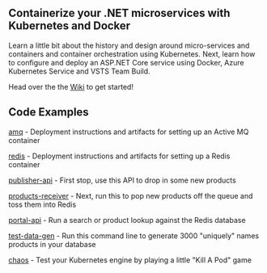## Containerize your .NET microservices with Kubernetes and Docker
Learn a little bit about the history and design around micro-services and containers and container orchestration using Kubernetes. Next, learn how to configure and deploy an ASP.NET Core service using Docker, Azure Kubernetes Service and VSTS Team Build.

Head over the the [Wiki](https://github.com/JAgostoni/pghdotnet-containers/wiki) to get started!

## Code Examples
[amq](amq) - Deployment instructions and artifacts for setting up an Active MQ container

[redis](redis) - Deployment instructions and artifacts for setting up a Redis container

[publisher-api](publisher-api) - First stop, use this API to drop in some new products

[products-receiver](products-receiver) - Next, run this to pop new products off the queue and toss them into Redis

[portal-api](portal-api) - Run a search or product lookup against the Redis database

[test-data-gen](test-data-gen) - Run this command line to generate 3000 "uniquely" names products in your database

[chaos](chaos) - Test your Kubernetes engine by playing a little "Kill A Pod" game
